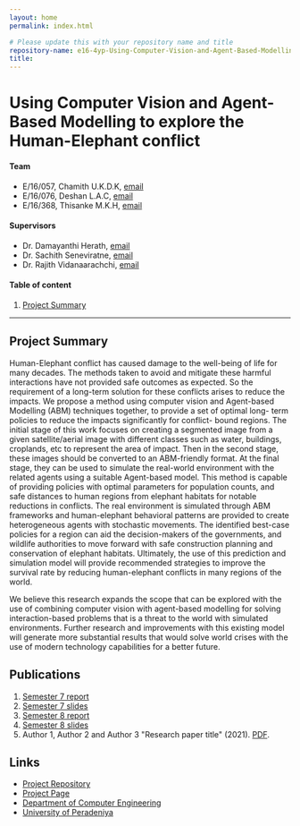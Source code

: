 ```yaml
---
layout: home
permalink: index.html

# Please update this with your repository name and title
repository-name: e16-4yp-Using-Computer-Vision-and-Agent-Based-Modelling-to-Explore-the-Human-Elephant-Conflict
title:
---
```


[comment]: # "This is the standard layout for the project, but you can clean this and use your own template"

# Using Computer Vision and Agent-Based Modelling to explore the Human-Elephant conflict

#### Team

- E/16/057, Chamith U.K.D.K, [email](mailto:e16057@eng.pdn.ac.lk)
- E/16/076, Deshan L.A.C, [email](mailto:e16076@eng.pdn.ac.lk)
- E/16/368, Thisanke M.K.H, [email](mailto:e16368@eng.pdn.ac.lk)

#### Supervisors

- Dr. Damayanthi Herath, [email](mailto:damayanthiherath@eng.pdn.ac.lk)
- Dr. Sachith Seneviratne, [email](mailto:sachith.seneviratne@unimelb.edu.au)
- Dr. Rajith Vidanaarachchi, [email](mailto:rajith.vidanaarachchi@unimelb.edu.au)

#### Table of content

1. [Project Summary](#project-summary)

---

## Project Summary

Human-Elephant conflict has caused damage to the
well-being of life for many decades. The methods taken to avoid
and mitigate these harmful interactions have not provided safe
outcomes as expected. So the requirement of a long-term solution
for these conflicts arises to reduce the impacts. We propose
a method using computer vision and Agent-based Modelling
(ABM) techniques together, to provide a set of optimal long-
term policies to reduce the impacts significantly for conflict-
bound regions. The initial stage of this work focuses on creating
a segmented image from a given satellite/aerial image with
different classes such as water, buildings, croplands, etc to
represent the area of impact. Then in the second stage, these
images should be converted to an ABM-friendly format. At
the final stage, they can be used to simulate the real-world
environment with the related agents using a suitable Agent-based
model. This method is capable of providing policies with optimal
parameters for population counts, and safe distances to human
regions from elephant habitats for notable reductions in conflicts.
The real environment is simulated through ABM frameworks
and human-elephant behavioral patterns are provided to create
heterogeneous agents with stochastic movements. The identified
best-case policies for a region can aid the decision-makers of
the governments, and wildlife authorities to move forward with
safe construction planning and conservation of elephant habitats.
Ultimately, the use of this prediction and simulation model will
provide recommended strategies to improve the survival rate by
reducing human-elephant conflicts in many regions of the world.

We believe this research expands the scope that can be
explored with the use of combining computer vision with
agent-based modelling for solving interaction-based problems
that is a threat to the world with simulated environments.
Further research and improvements with this existing model
will generate more substantial results that would solve world
crises with the use of modern technology capabilities for a
better future.

## Publications
1. [Semester 7 report](./)
2. [Semester 7 slides](./)
3. [Semester 8 report](./)
4. [Semester 8 slides](./)
5. Author 1, Author 2 and Author 3 "Research paper title" (2021). [PDF](./).


## Links

[//]: # ( NOTE: EDIT THIS LINKS WITH YOUR REPO DETAILS )

- [Project Repository](https://github.com/cepdnaclk/e16-4yp-Using-Computer-Vision-and-Agent-Based-Modelling-to-Explore-the-Human-Elephant-Conflict)
- [Project Page](https://cepdnaclk.github.io/e16-4yp-Using-Computer-Vision-and-Agent-Based-Modelling-to-Explore-the-Human-Elephant-Conflict/)
- [Department of Computer Engineering](http://www.ce.pdn.ac.lk/)
- [University of Peradeniya](https://pdn.ac.lk/)


[//]: # "Please refer this to learn more about Markdown syntax"
[//]: # "https://github.com/adam-p/markdown-here/wiki/Markdown-Cheatsheet"
